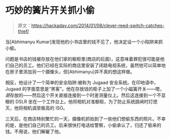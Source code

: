 # 巧妙的簧片开关抓小偷

> 原文：<https://hackaday.com/2014/01/08/clever-reed-switch-catches-thief/>

当[Abhimanyu Kumar]发现他的小书店里的钱不见了，他决定设一个小陷阱来抓小偷。

问题是书店的钱被存放在他们家的橱柜里(商店的后面)，这意味着罪犯很可能是他们自己的员工。他们已经在实际的商店里安装了闭路电视系统，虽然他可以简单地在房子里添加另一个摄像头，但[Abhimanyu]并不真的想这样做。

相反，他设计了一个简单的安全陷阱:被称为 Jugaad 安全系统。在印地语中，Jugaad 的字面意思是“黑客”。他在存放钱的柜子上加了一个小磁簧开关——嗯，*是*存放的——然后这个开关直接连接到一个时差测量仪上。然后这连接到一个不显眼的 DSLR 坐在一个工作台上。他将相机对准橱柜，为了防止系统跳闸时灯熄灭，他将相机调至极高的 ISO。

三天后，在商店特别繁忙的一天，摄像机抓拍到了一些他们想偷东西的照片。不幸的是，是他们自己的员工。后来很快打电话给警察，小偷承认了，归还了偷来的钱。不用说，他们解雇了他。
